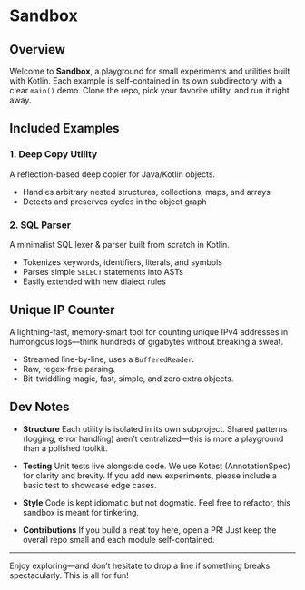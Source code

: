# Sandbox

## Overview

Welcome to **Sandbox**, a playground for small experiments and utilities built with Kotlin. Each example is
self-contained in its own subdirectory with a clear `main()` demo. Clone the repo, pick your favorite utility, and run
it right away.

## Included Examples

### 1. Deep Copy Utility

A reflection-based deep copier for Java/Kotlin objects.

* Handles arbitrary nested structures, collections, maps, and arrays
* Detects and preserves cycles in the object graph

### 2. SQL Parser

A minimalist SQL lexer & parser built from scratch in Kotlin.

* Tokenizes keywords, identifiers, literals, and symbols
* Parses simple `SELECT` statements into ASTs
* Easily extended with new dialect rules

## Unique IP Counter

A lightning-fast, memory-smart tool for counting unique IPv4 addresses in humongous logs—think hundreds of gigabytes
without breaking a sweat.

* Streamed line-by-line, uses a `BufferedReader`.
* Raw, regex-free parsing.
* Bit-twiddling magic, fast, simple, and zero extra objects.

## Dev Notes

* **Structure**
  Each utility is isolated in its own subproject. Shared patterns (logging, error handling) aren’t centralized—this is
  more a playground than a polished toolkit.

* **Testing**
  Unit tests live alongside code. We use Kotest (AnnotationSpec) for clarity and brevity. If you add new experiments,
  please include a basic test to showcase edge cases.

* **Style**
  Code is kept idiomatic but not dogmatic. Feel free to refactor, this sandbox is meant for tinkering.

* **Contributions**
  If you build a neat toy here, open a PR! Just keep the overall repo small and each module self-contained.

---

Enjoy exploring—and don’t hesitate to drop a line if something breaks spectacularly. This is all for fun!
